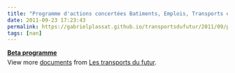 ```yaml
---
title: "Programme d'actions concertées Batiments, Emplois, Transports et Alimentation pour aller vers le Facteur 4"
date: 2011-09-23 17:23:43
permalink: https://gabrielplassat.github.io/transportsdufutur/2011/09/programme-dactions-concertees-batiments-emplois-transports-et-alimentation-pour-aller-vers-le-facteu.html
tags: [nan]
---
```


<div style="width:477px" id="__ss_9393479"><strong style="margin:12px 0 4px"><a href="http://www.slideshare.net/transportsdufutur/beta-programme" title="Beta programme">Beta programme</a></strong><div style="padding:5px 0 12px">View more <a href="http://www.slideshare.net/">documents</a> from <a href="http://www.slideshare.net/transportsdufutur">Les transports du futur</a>.</div></div>
